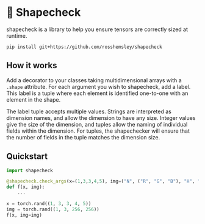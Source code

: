 # 🔸 Shapecheck

shapecheck is a library to help you ensure tensors are correctly sized at runtime.

```
pip install git+https://github.com/rosshemsley/shapecheck
```
## How it works
Add a decorator to your classes taking multidimensional arrays with a `.shape` attribute.
For each argument you wish to shapecheck, add a label. This label is a tuple where each element is identified
one-to-one with an element in the shape.

The label tuple accepts multiple values. Strings are interpreted as dimension names, and allow the dimension to have any size.
Integer values give the size of the dimension, and tuples allow the naming of individual fields within the dimension.
For tuples, the shapechecker will ensure that the number of fields in the tuple matches the dimension size.

## Quickstart

```python
import shapecheck

@shapecheck.check_args(x=(1,3,3,4,5), img=("N", ("R", "G", "B"), "H", "W"))
def f(x, img):
    ...

x = torch.rand((1, 3, 3, 4, 5))
img = torch.rand((1, 3, 256, 256))
f(x, img=img)

```
